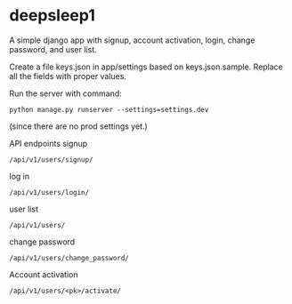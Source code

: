 # deepsleep1

A simple django app with signup, account activation, login, change password, and user list.

Create a file keys.json in app/settings based on keys.json.sample. Replace all the fields with proper values.

Run the server with command:
```
python manage.py runserver --settings=settings.dev
```
(since there are no prod settings yet.)

API endpoints
signup
```
/api/v1/users/signup/
```
log in
```
/api/v1/users/login/
```
user list
```
/api/v1/users/
```
change password
```
/api/v1/users/change_password/
```
Account activation
```
/api/v1/users/<pk>/activate/
```
